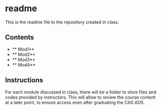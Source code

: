 # readme

This is the readme file to the repository created in class. 


## Contents
- ** Mod1**
- ** Mod2**
- ** Mod3**
- ** Mod4**
## Instructions
For each module discussed in class, there will be a folder to store files and codes provided by instructors. 
This will allow to review the course content at a later point, to ensure access even after graduating the CAS ADS. 
